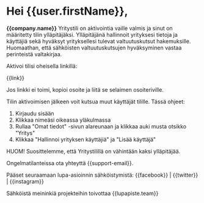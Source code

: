 # Hei {{user.firstName}},

**{{company.name}}** Yritystili on aktivointia vaille valmis ja sinut on m&auml;&auml;ritetty tilin yll&auml;pit&auml;j&auml;ksi. Yll&auml;pit&auml;j&auml;n&auml; hallinnoit yrityksesi tietoja ja k&auml;ytt&auml;ji&auml; sek&auml; hyv&auml;ksyt yrityksellesi tulevat valtuutuskutsut hakemuksille. Huomaathan, ett&auml; s&auml;hk&ouml;isten valtuutuskutsujen hyv&auml;ksyminen vastaa perinteist&auml; valtakirjaa.

Aktivoi tilisi oheisella linkill&auml;:

{{link}}

Jos linkki ei toimi, kopioi osoite ja liit&auml; se selaimen osoiteriville.

Tilin aktivoimisen jälkeen voit kutsua muut käyttäjät tilille. Tässä ohjeet:

1. Kirjaudu sisään
2. Klikkaa nimeäsi oikeassa yläkulmassa
3. Rullaa "Omat tiedot" -sivun alareunaan ja klikkaa auki musta otsikko "Yritys"
4. Klikkaa "Hallinnoi yrityksen käyttäjiä" ja "Lisää käyttäjä"

HUOM! Suosittelemme, että Yritystilillä on vähintään kaksi ylläpitäjää.

Ongelmatilanteissa ota yhteytt&auml; {{support-email}}.

P&auml;&auml;set seuraamaan lupa-asioinnin s&auml;hk&ouml;istymist&auml;: {{facebook}} | {{twitter}} | {{instagram}}

S&auml;hk&ouml;ist&auml; meininki&auml; projekteihin toivottaa
{{lupapiste.team}}
